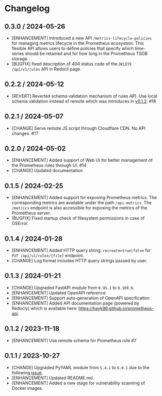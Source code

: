 # Changelog

## 0.3.0 / 2024-05-26

* [ENHANCEMENT] 
Introduced a new API `/metrics-lifecycle-policies` for managing metrics lifecycle in the Prometheus ecosystem. This 
flexible API allows users to define policies that specify which time-series should be retained and for how long in the 
Prometheus TSDB storage.
* [BUGFIX] fixed description of 404 status code of the `DELETE /api/v1/rules` API in Redocli page.

## 0.2.2 / 2024-05-12

* [REVERT] Reverted schema validation mechanism of rules API. Use local schema validation instead of remote which was introduces in [v0.1.2](https://github.com/hayk96/prometheus-api/releases/tag/v0.1.2). #18

## 0.2.1 / 2024-05-07

* [CHANGE] Serve remote JS script through Cloudflare CDN. No API changes.  #17

## 0.2.0 / 2024-05-02

* [ENHANCEMENT] Added support of Web UI for better management of the Prometheus rules through UI. #14 
* [CHANGE] Updated documentation

## 0.1.5 / 2024-02-25

* [ENHANCEMENT] Added support for exposing Prometheus metrics. The corresponding metrics are available under the path 
`/api-metrics`. The `/metrics` endpoint is also accessible for exposing the metrics of the Prometheus server.
* [BUGFIX] Fixed startup check of filesystem permissions in case of OSError.  

## 0.1.4 / 2024-01-28

* [ENHANCEMENT] Added HTTP query string: `recreate=true|false` for `PUT /api/v1/rules/{file}` endpoint.
* [CHANGE] Log format includes HTTP query strings passed by user.

## 0.1.3 / 2024-01-21

* [CHANGE] Upgraded FastAPI module from `0.95.1` to `0.109.0`.
* [ENHANCEMENT] Updated OpenAPI reference
* [ENHANCEMENT] Support auto-generation of OpenAPI specification
* [ENHANCEMENT] Added API documentation page (powered by Redocly) which is available here: https://hayk96.github.io/prometheus-api.

## 0.1.2 / 2023-11-18

* [ENHANCEMENT] Use remote schema for Prometheus rule #7

## 0.1.1 / 2023-10-27

* [CHANGE] Upgraded PyYAML module from `5.4.1` to `6.0.1` due to the following [issue](https://github.com/yaml/pyyaml/issues/724).
* [ENHANCEMENT] Updated README.md.
* [ENHANCEMENT] Added a new stage for vulnerability scanning of Docker images.